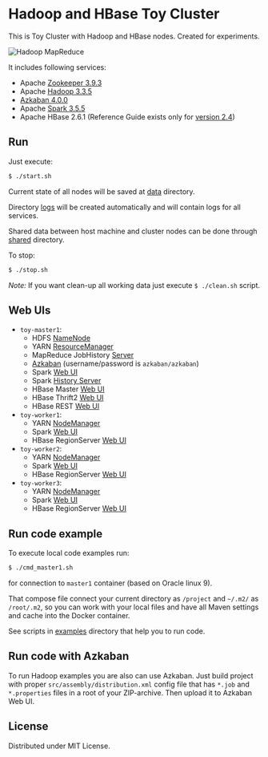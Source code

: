 # Hadoop and HBase Toy Cluster

This is Toy Cluster with Hadoop and HBase nodes. Created for experiments.

![Hadoop MapReduce](https://blog.sqlauthority.com/i/b/mapreduce.jpg)

It includes following services:

-   Apache [Zookeeper 3.9.3](https://zookeeper.apache.org/doc/r3.9.3/)
-   Apache [Hadoop 3.3.5](https://hadoop.apache.org/docs/r3.3.5/)
-   [Azkaban 4.0.0](https://azkaban.readthedocs.io/en/latest/)
-   Apache [Spark 3.5.5](https://spark.apache.org/docs/3.5.5/)
-   Apache HBase 2.6.1 (Reference Guide exists only for [version 2.4](https://hbase.apache.org/2.4/book.html))

## Run

Just execute:

```sh
$ ./start.sh
```

Current state of all nodes will be saved at [data](./data) directory.

Directory [logs](./logs) will be created automatically and will contain logs for all services.

Shared data between host machine and cluster nodes can be done through [shared](./shared) directory.

To stop:

```sh
$ ./stop.sh
```

_Note:_ If you want clean-up all working data just execute `$ ./clean.sh` script.

## Web UIs

-   `toy-master1`:
    -   HDFS [NameNode](http://localhost:9870/explorer.html)
    -   YARN [ResourceManager](http://localhost:8088/cluster/nodes/)
    -   MapReduce JobHistory [Server](http://localhost:19888/jobhistory/app/)
    -   [Azkaban](http://localhost:8081/) (username/password is `azkaban/azkaban`)
    -   Spark [Web UI](http://localhost:8082/)
    -   Spark [History Server](http://localhost:18080/)
    -   HBase Master [Web UI](http://localhost:16010/)
    -   HBase Thrift2 [Web UI](http://localhost:9091/)
    -   HBase REST [Web UI](http://localhost:8091/)
-   `toy-worker1`:
    -   YARN [NodeManager](http://localhost:8142/)
    -   Spark [Web UI](http://localhost:8181/)
    -   HBase RegionServer [Web UI](http://localhost:16130/)
-   `toy-worker2`:
    -   YARN [NodeManager](http://localhost:8242/)
    -   Spark [Web UI](http://localhost:8281/)
    -   HBase RegionServer [Web UI](http://localhost:16230/)
-   `toy-worker3`:
    -   YARN [NodeManager](http://localhost:8342/)
    -   Spark [Web UI](http://localhost:8381/)
    -   HBase RegionServer [Web UI](http://localhost:16330/)

## Run code example

To execute local code examples run:

```sh
$ ./cmd_master1.sh
```

for connection to `master1` container (based on Oracle linux 9).

That compose file connect your current directory as `/project` and `~/.m2/` as `/root/.m2`,
so you can work with your local files and have all Maven settings and cache into the Docker container.

See scripts in [examples](./examples/) directory that help you to run code.

## Run code with Azkaban

To run Hadoop examples you are also can use Azkaban. Just build project with proper `src/assembly/distribution.xml`
config file that has `*.job` and `*.properties` files in a root of your ZIP-archive. Then upload it to Azkaban Web UI.

## License

Distributed under MIT License.
